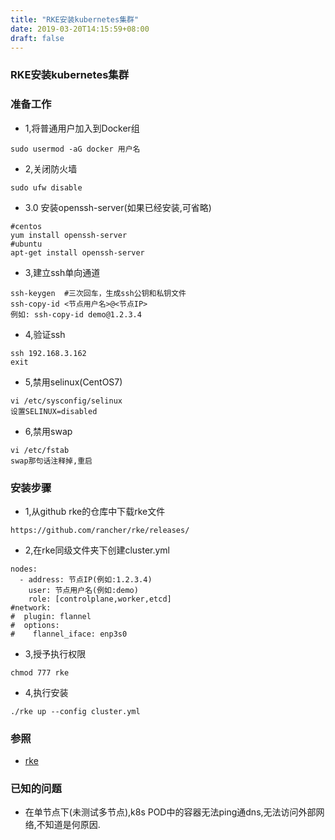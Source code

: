 ```yaml
---
title: "RKE安装kubernetes集群"
date: 2019-03-20T14:15:59+08:00
draft: false
---
```


### RKE安装kubernetes集群
### 准备工作
* 1,将普通用户加入到Docker组
```
sudo usermod -aG docker 用户名
```
* 2,关闭防火墙
```
sudo ufw disable
```
* 3.0 安装openssh-server(如果已经安装,可省略)
```
#centos
yum install openssh-server
#ubuntu
apt-get install openssh-server
```
* 3,建立ssh单向通道
```
ssh-keygen  #三次回车，生成ssh公钥和私钥文件
ssh-copy-id <节点用户名>@<节点IP>
例如: ssh-copy-id demo@1.2.3.4
```
* 4,验证ssh
```
ssh 192.168.3.162
exit
```
* 5,禁用selinux(CentOS7)
```
vi /etc/sysconfig/selinux
设置SELINUX=disabled
```
* 6,禁用swap
```
vi /etc/fstab
swap那句话注释掉,重启
```
### 安装步骤
* 1,从github rke的仓库中下载rke文件
```
https://github.com/rancher/rke/releases/
```
* 2,在rke同级文件夹下创建cluster.yml
```
nodes:
  - address: 节点IP(例如:1.2.3.4)
    user: 节点用户名(例如:demo)
    role: [controlplane,worker,etcd]
#network:
#  plugin: flannel
#  options:
#    flannel_iface: enp3s0
```
* 3,授予执行权限
```
chmod 777 rke
```
* 4,执行安装
```
./rke up --config cluster.yml
```
### 参照
* [rke](https://rancher.com/docs/rke/v0.1.x/en/installation/os/)
### 已知的问题
* 在单节点下(未测试多节点),k8s POD中的容器无法ping通dns,无法访问外部网络,不知道是何原因.